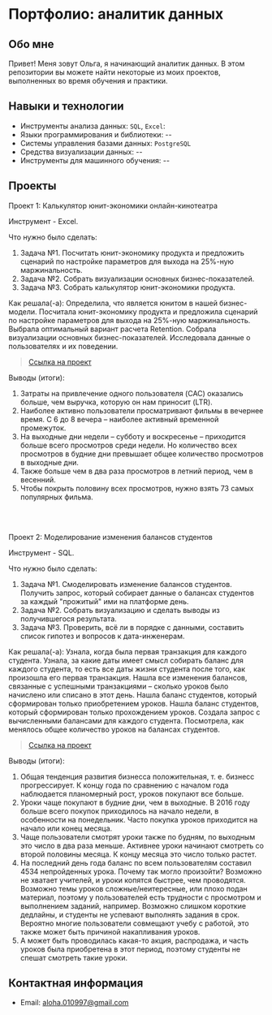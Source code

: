 # Портфолио: аналитик данных

## Обо мне 
Привет! Меня зовут Ольга, я начинающий аналитик данных. 
В этом репозитории вы можете найти некоторые из моих проектов, выполненных во время обучения и практики.
<br>


## Навыки и технологии
- Инструменты анализа данных: ``SQL``, ``Excel``: 
- Языки программирования и библиотеки: --
- Системы управления базами данных: ``PostgreSQL``
- Средства визуализации данных: --
- Инструменты для машинного обучения: --


## Проекты

<p> Проект 1: Калькулятор юнит-экономики онлайн-кинотеатра</p>

<p> Инструмент - Excel.</p>

<p>Что нужно было сделать:<p>
<ol>
  <li>Задача №1. Посчитать юнит-экономику продукта и предложить сценарий по настройке параметров для выхода на 25%-ную маржинальность.</li>
  <li>Задача №2. Собрать визуализации основных бизнес-показателей.</li>
   <li>Задача №3. Собрать калькулятор юнит-экономики продукта.</li>
</ol>

<p>Как решала(-а): Определила, что является юнитом в нашей бизнес-модели. Посчитала юнит-экономику продукта и предложила сценарий по настройке параметров для выхода на 25%-ную маржинальность. Выбрала оптимальный вариант расчета Retention. Собрала визуализации основных бизнес-показателей. Исследовала данные о пользователях и их поведении.<p>

> <a href="https://github.com/Olga-Gud/data-analytics-projects/blob/main/%D0%AE%D0%BD%D0%B8%D1%82-%D1%8D%D0%BA%D0%BE%D0%BD%D0%BE%D0%BC%D0%B8%D0%BA%D0%B0%20%D0%BE%D0%BD%D0%BB%D0%B0%D0%B9%D0%BD-%D0%BA%D0%B8%D0%BD%D0%BE%D1%82%D0%B5%D0%B0%D1%82%D1%80%D0%B0.xlsx">Ссылка на проект</a>
  
<p>Выводы (итоги):<p>
<ol>
  <li>Затраты на привлечение одного пользователя (CAC) оказались больше, чем выручка, которую он нам приносит (LTR).</li>
  <li>Наиболее активно пользователи просматривают фильмы в вечернее время. С 6 до 8 вечера – наиболее активный временной промежуток.</li>
  <li>На выходные дни недели – субботу и воскресенье – приходится больше всего просмотров среди недели. Но количество всех просмотров в будние дни превышает общее количество просмотров в выходные дни. </li>
  <li>Также больше чем в два раза просмотров в летний период, чем в весенний.</li>
  <li>Чтобы покрыть половину всех просмотров, нужно взять 73 самых популярных фильма.</li>
</ol>
<br> 

<br> 

<p>Проект 2: Моделирование изменения балансов студентов</p> 

<p>Инструмент - SQL.</p> 

<p>Что нужно было сделать:<p>
<ol>
  <li>Задача №1. Смоделировать изменение балансов студентов. Получить запрос, который собирает данные о балансах студентов за каждый "прожитый" ими на платформе день.</li>
  <li>Задача №2. Собрать визуализацию и сделать выводы из получившегося результата.</li>
   <li>Задача №3. Проверить, всё ли в порядке с данными, составить список гипотез и вопросов к дата-инженерам. </li>
</ol>

<p>Как решала(-а): Узнала, когда была первая транзакция для каждого студента. Узнала, за какие даты имеет смысл собирать баланс для каждого студента, то есть все даты жизни студента после того, как произошла его первая транзакция. Нашла все изменения балансов, связанные с успешными транзакциями – сколько уроков было начислено или списано в этот день. Нашла баланс студентов, который сформирован только приобретением уроков. Нашла баланс студентов, который сформирован только прохождением уроков. Создала запрос с вычисленными балансами для каждого студента. Посмотрела, как менялось общее количество уроков на балансах студентов.<p>

> <a href="https://github.com/Olga-Gud/data-analytics-projects/blob/main/%D0%9C%D0%BE%D0%B4%D0%B5%D0%BB%D0%B8%D1%80%D0%BE%D0%B2%D0%B0%D0%BD%D0%B8%D0%B5%20%D0%B8%D0%B7%D0%BC%D0%B5%D0%BD%D0%B5%D0%BD%D0%B8%D1%8F%20%D0%B1%D0%B0%D0%BB%D0%B0%D0%BD%D1%81%D0%BE%D0%B2%20%D1%81%D1%82%D1%83%D0%B4%D0%B5%D0%BD%D1%82%D0%BE%D0%B2.xlsx">Ссылка на проект</a>
 
 <p>Выводы (итоги):<p>
<ol>
  <li>Общая тенденция развития бизнесса положительная, т. е. бизнесс прогрессирует. К концу года по сравнению с началом года наблюдается планомерный рост, уроков покупают все больше.</li>
  <li>Уроки чаще покупают в будние дни, чем в выходные. В 2016 году больше всего покупок приходилось на начало недели, в особенности на понедельник. Часто покупка уроков приходится на начало или конец месяца.</li>
 <li>Чаще пользователи смотрят уроки также по будням, по выходным это число в два раза меньше. Активнее уроки начинают смотреть со второй половины месяца. К концу месяца это число только растет.</li>
 <li>На последний день года баланс по всем пользователям составил 4534 непройденных урока. Почему так могло произойти? Возможно не хватает учителей, и уроки копятся быстрее, чем проводятся. Возможно темы уроков сложные/неитересные, или плохо подан материал, поэтому у пользователей есть трудности с просмотром и выполнением заданий, например. Возможно слишком короткие дедлайны, и студенты не успевают выполнять задания в срок. Вероятно многие пользователи совмещают учебу с работой, это также может быть причиной накапливания уроков.</li>
 <li>А может быть проводилась какая-то акция, распродажа, и часть уроков была приобретена в этот период, поэтому студенты не спешат смотреть такие уроки.</li>
 

  
</ol>

## Контактная информация
- Email: aloha.010997@gmail.com
